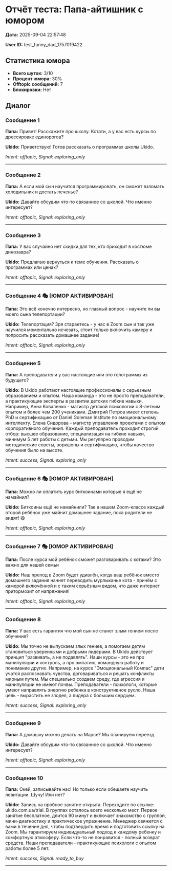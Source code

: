 # Отчёт теста: Папа-айтишник с юмором

**Дата:** 2025-09-04 22:57:48

**User ID:** test_funny_dad_1757019422

## Статистика юмора

- **Всего шуток:** 3/10
- **Процент юмора:** 30%
- **Offtopic сообщений:** 7
- **Блокировки:** Нет

## Диалог

### Сообщение 1

**Папа:** Привет! Расскажите про школу. Кстати, а у вас есть курсы по дрессировке единорогов?

**Ukido:** Приветствую! Готов рассказать о программах школы Ukido.

*Intent: offtopic, Signal: exploring_only*

---

### Сообщение 2

**Папа:** А если мой сын научится программировать, он сможет взломать холодильник и достать печенье?

**Ukido:** Давайте обсудим что-то связанное со школой. Что именно интересует?

*Intent: offtopic, Signal: exploring_only*

---

### Сообщение 3

**Папа:** У вас случайно нет скидки для тех, кто приходит в костюме динозавра?

**Ukido:** Предлагаю вернуться к теме обучения. Рассказать о программах или ценах?

*Intent: offtopic, Signal: exploring_only*

---

### Сообщение 4 🎭 **[ЮМОР АКТИВИРОВАН]**

**Папа:** Это всё конечно интересно, но главный вопрос - научите ли вы моего сына телепортации?

**Ukido:** Телепортация? Зря стараетесь - у нас в Zoom сын и так уже научился моментально исчезать, стоит только включить камеру и попросить рассказать домашнее задание!

*Intent: offtopic, Signal: exploring_only*

---

### Сообщение 5

**Папа:** А преподаватели у вас настоящие или это голограммы из будущего?

**Ukido:** В Ukido работают настоящие профессионалы с серьезным образованием и опытом. Наша команда - это не просто преподаватели, а практикующие эксперты в развитии детских гибкие навыки. Например, Анна Коваленко - магистр детской психологии с 8-летним опытом и более чем 200 учениками. Дмитрий Петров имеет степень PhD и сертификацию от Daniel Goleman Institute по эмоциональному интеллекту. Елена Сидорова - магистр управления проектами с опытом корпоративного обучения. Каждый преподаватель проходит строгий отбор: высшее образование, специализация на гибкие навыки, минимум 5 лет работы с детьми. Мы регулярно проводим методические советы, воркшопы и сертификацию, чтобы качество обучения было на высоте.

*Intent: success, Signal: exploring_only*

---

### Сообщение 6 🎭 **[ЮМОР АКТИВИРОВАН]**

**Папа:** Можно ли оплатить курс биткоинами которые я ещё не намайнил?

**Ukido:** Биткоины ещё не намайнили? Так в нашем Zoom-классе каждый второй ребёнок уже майнит домашнее задание, пока родители не видят! 😄

*Intent: offtopic, Signal: exploring_only*

---

### Сообщение 7 🎭 **[ЮМОР АКТИВИРОВАН]**

**Папа:** После курса мой ребёнок сможет разговаривать с котами? Это важно для нашей семьи

**Ukido:** Наш препод в Zoom будет удивлён, когда ваш ребёнок вместо домашнего задания начнет переводить мурлыканье кота - причём с камерой включённой и с таким серьёзным видом, что даже интернет притормозит от напряжения!

*Intent: offtopic, Signal: exploring_only*

---

### Сообщение 8

**Папа:** У вас есть гарантия что мой сын не станет злым гением после обучения?

**Ukido:** Мы точно не выпускаем злых гениев, а помогаем детям становиться уверенными и добрыми лидерами. В Ukido действует принцип "развивать, а не подавлять". Наши курсы - это не про манипуляции и контроль, а про эмпатию, командную работу и понимание других. Например, на курсе "Эмоциональный Компас" дети учатся распознавать чувства, договариваться и решать конфликты мирным путем. Мы специально создаем среду, где агрессия и манипуляции не имеют почвы. Преподаватели - психологи, которые умеют направлять энергию ребенка в конструктивное русло. Наша цель - вырастить не злодея, а лидера с большим сердцем.

*Intent: success, Signal: exploring_only*

---

### Сообщение 9

**Папа:** А домашку можно делать на Марсе? Мы планируем переезд

**Ukido:** Давайте обсудим что-то связанное со школой. Что именно интересует?

*Intent: offtopic, Signal: exploring_only*

---

### Сообщение 10

**Папа:** Окей, записывайте нас! Но только если обещаете научить левитации. Шучу! Или нет?

**Ukido:** Запись на пробное занятие открыта. Переходите по ссылке: ukido.com.ua/trial. В группах осталось всего несколько мест. Первое занятие бесплатное, длится 90 минут и включает знакомство с группой, мини-диагностику и практическое упражнение. Менеджер свяжется с вами в течение дня, чтобы подтвердить время и подготовить ссылку на Zoom. Мы гарантируем индивидуальный подход к каждому ребенку и комфортную атмосферу. Если что-то не понравится - полный возврат средств. Наши преподаватели - практикующие психологи с опытом работы более 5 лет.

*Intent: success, Signal: ready_to_buy*

---

